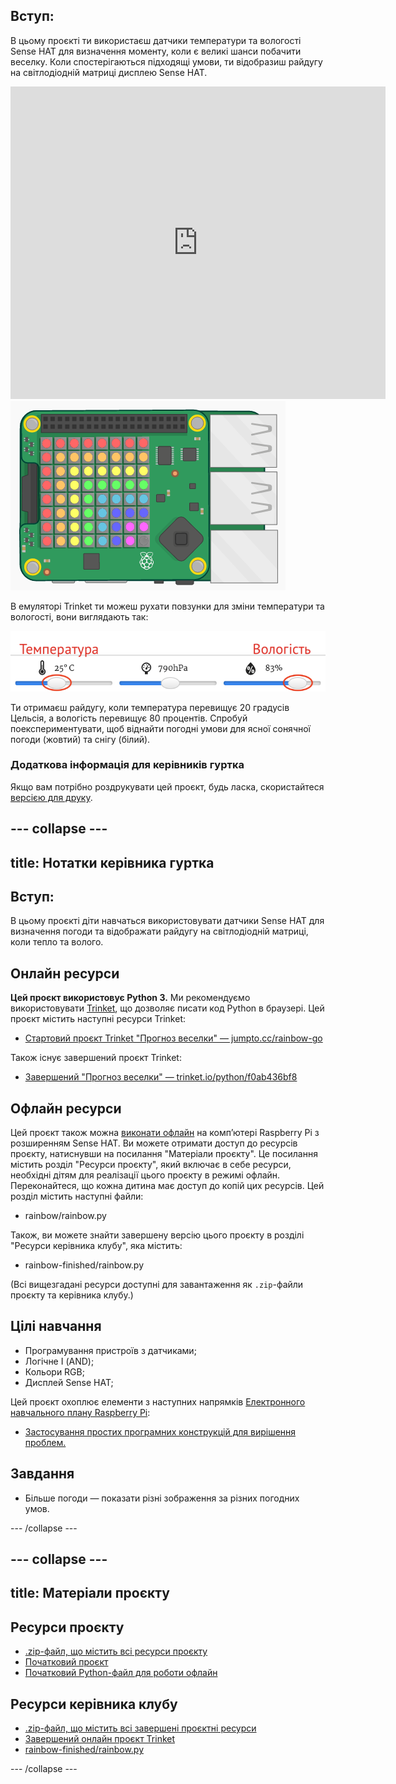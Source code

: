 ## Вступ:

В цьому проєкті ти використаєш датчики температури та вологості Sense HAT для визначення моменту, коли є великі шанси побачити веселку. Коли спостерігаються підходящі умови, ти відобразиш райдугу на світлодіодній матриці дисплею Sense HAT.

<div class="trinket">
  <iframe src="https://trinket.io/embed/python/f0ab436bf8?outputOnly=true&start=result" width="600" height="500" frameborder="0" marginwidth="0" marginheight="0" allowfullscreen mark="crwd-mark">
</iframe> <img src="images/rainbow-final.png" />
</div>

В емуляторі Trinket ти можеш рухати повзунки для зміни температури та вологості, вони виглядають так:

![знімок екрана](images/rainbow-sliders.png)

Ти отримаєш райдугу, коли температура перевищує 20 градусів Цельсія, а вологість перевищує 80 процентів. Спробуй поекспериментувати, щоб віднайти погодні умови для ясної сонячної погоди (жовтий) та снігу (білий).

### Додаткова інформація для керівників гуртка

Якщо вам потрібно роздрукувати цей проєкт, будь ласка, скористайтеся [версією для друку](https://projects.raspberrypi.org/en/projects/rainbow-predictor/print).

--- collapse ---
---
title: Нотатки керівника гуртка
---
## Вступ:

В цьому проєкті діти навчаться використовувати датчики Sense HAT для визначення погоди та відображати райдугу на світлодіодній матриці, коли тепло та волого.

## Онлайн ресурси

**Цей проєкт використовує Python 3.** Ми рекомендуємо використовувати [Trinket](https://trinket.io/), що дозволяє писати код Python в браузері. Цей проєкт містить наступні ресурси Trinket:

* [Стартовий проєкт Trinket "Прогноз веселки" — jumpto.cc/rainbow-go](http://jumpto.cc/rainbow-go)

Також існує завершений проєкт Trinket:

* [Завершений "Прогноз веселки" — trinket.io/python/f0ab436bf8](https://trinket.io/python/f0ab436bf8)

## Офлайн ресурси

Цей проєкт також можна [виконати офлайн](https://www.codeclubprojects.org/en-GB/resources/physical-sense-hat/) на комп’ютері Raspberry Pi з розширенням Sense HAT. Ви можете отримати доступ до ресурсів проєкту, натиснувши на посилання "Матеріали проєкту". Це посилання містить розділ "Ресурси проєкту", який включає в себе ресурси, необхідні дітям для реалізації цього проєкту в режимі офлайн. Переконайтеся, що кожна дитина має доступ до копій цих ресурсів. Цей розділ містить наступні файли:

* rainbow/rainbow.py

Також, ви можете знайти завершену версію цього проєкту в розділі "Ресурси керівника клубу", яка містить:

* rainbow-finished/rainbow.py

(Всі вищезгадані ресурси доступні для завантаження як `.zip`-файли проєкту та керівника клубу.)

## Цілі навчання

* Програмування пристроїв з датчиками;
* Логічне І (AND); 
* Кольори RGB;
* Дисплей Sense HAT;

Цей проєкт охоплює елементи з наступних напрямків [Електронного навчального плану Raspberry Pi](http://rpf.io/curriculum):

* [Застосування простих програмних конструкцій для вирішення проблем.](https://www.raspberrypi.org/curriculum/programming/builder)

## Завдання

* Більше погоди — показати різні зображення за різних погодних умов. 

--- /collapse ---

--- collapse ---
---
title: Матеріали проєкту
---
## Ресурси проєкту

* [.zip-файл, що містить всі ресурси проєкту](resources/rainbow-project-resources.zip)
* [Початковий проєкт](http://jumpto.cc/rainbow-go)
* [Початковий Python-файл для роботи офлайн](resources/rainbow-rainbow.py)

## Ресурси керівника клубу

* [.zip-файл, що містить всі завершені проєктні ресурси](resources/rainbow-volunteer-resources.zip)
* [Завершений онлайн проєкт Trinket](https://trinket.io/python/f0ab436bf8)
* [rainbow-finished/rainbow.py](resources/rainbow-final-rainbow.py)

--- /collapse ---